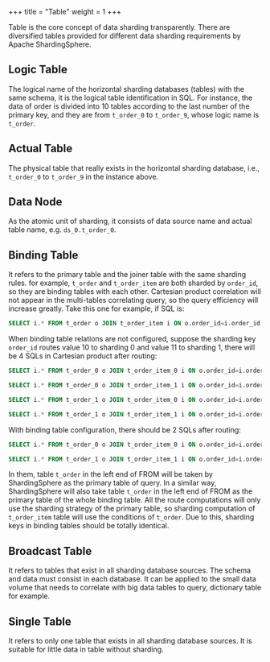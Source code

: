 +++
title = "Table"
weight = 1
+++

Table is the core concept of data sharding transparently. 
There are diversified tables provided for different data sharding requirements by Apache ShardingSphere. 

## Logic Table

The logical name of the horizontal sharding databases (tables) with the same schema, it is the logical table identification in SQL.
For instance, the data of order is divided into 10 tables according to the last number of the primary key, and they are from `t_order_0` to `t_order_9`, whose logic name is `t_order`.

## Actual Table

The physical table that really exists in the horizontal sharding database, i.e., `t_order_0` to `t_order_9` in the instance above.

## Data Node

As the atomic unit of sharding, it consists of data source name and actual table name, e.g. `ds_0.t_order_0`.

## Binding Table

It refers to the primary table and the joiner table with the same sharding rules.
for example, `t_order` and `t_order_item` are both sharded by `order_id`, so they are binding tables with each other. 
Cartesian product correlation will not appear in the multi-tables correlating query, so the query efficiency will increase greatly.
Take this one for example, if SQL is:

```sql
SELECT i.* FROM t_order o JOIN t_order_item i ON o.order_id=i.order_id WHERE o.order_id in (10, 11);
```

When binding table relations are not configured, suppose the sharding key `order_id` routes value 10 to sharding 0 and value 11 to sharding 1, there will be 4 SQLs in Cartesian product after routing:

```sql
SELECT i.* FROM t_order_0 o JOIN t_order_item_0 i ON o.order_id=i.order_id WHERE o.order_id in (10, 11);

SELECT i.* FROM t_order_0 o JOIN t_order_item_1 i ON o.order_id=i.order_id WHERE o.order_id in (10, 11);

SELECT i.* FROM t_order_1 o JOIN t_order_item_0 i ON o.order_id=i.order_id WHERE o.order_id in (10, 11);

SELECT i.* FROM t_order_1 o JOIN t_order_item_1 i ON o.order_id=i.order_id WHERE o.order_id in (10, 11);
```

With binding table configuration, there should be 2 SQLs after routing:

```sql
SELECT i.* FROM t_order_0 o JOIN t_order_item_0 i ON o.order_id=i.order_id WHERE o.order_id in (10, 11);

SELECT i.* FROM t_order_1 o JOIN t_order_item_1 i ON o.order_id=i.order_id WHERE o.order_id in (10, 11);
```

In them, table `t_order` in the left end of FROM will be taken by ShardingSphere as the primary table of query.
In a similar way, ShardingSphere will also take table `t_order` in the left end of FROM as the primary table of the whole binding table. 
All the route computations will only use the sharding strategy of the primary table, so sharding computation of `t_order_item` table will use the conditions of `t_order`. 
Due to this, sharding keys in binding tables should be totally identical.

## Broadcast Table

It refers to tables that exist in all sharding database sources. 
The schema and data must consist in each database. 
It can be applied to the small data volume that needs to correlate with big data tables to query, dictionary table for example.

## Single Table

It refers to only one table that exists in all sharding database sources. 
It is suitable for little data in table without sharding.

